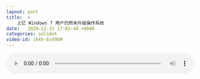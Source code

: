 ```yaml
---
layout: post
title:  >
    上亿 Windows 7 用户仍然未升级操作系统
date:   2020-12-31 17:02:48 +0800
categories: solidot
video-id: ikkh-EvX9GM
---
```


<audio src="/assets/7b4fff5c41a28d9d18483e5230daeb6d.mp3" style="width: 100%;" controls></audio>

